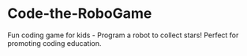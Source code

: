 # Code-the-RoboGame
Fun coding game for kids - Program a robot to collect stars! Perfect for promoting coding education.
